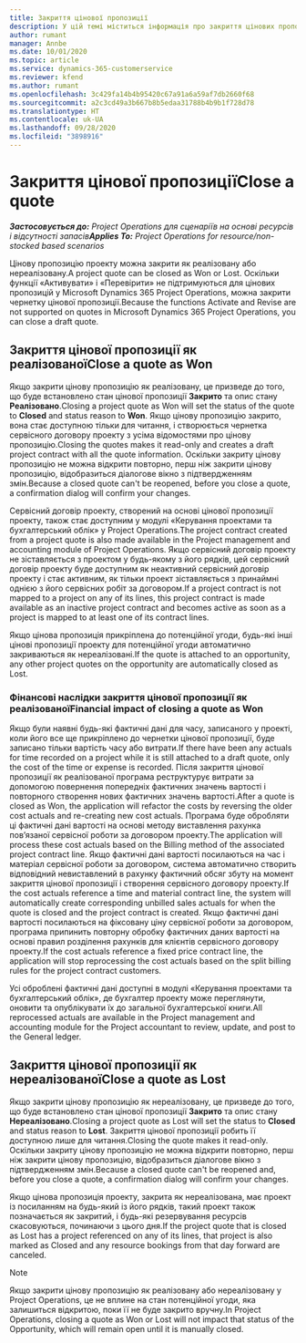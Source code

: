```yaml
---
title: Закриття цінової пропозиції
description: У цій темі міститься інформація про закриття цінових пропозицій у Project Operations.
author: rumant
manager: Annbe
ms.date: 10/01/2020
ms.topic: article
ms.service: dynamics-365-customerservice
ms.reviewer: kfend
ms.author: rumant
ms.openlocfilehash: 3c429fa14b4b95420c67a91a6a59af7db2660f68
ms.sourcegitcommit: a2c3cd49a3b667b8b5edaa31788b4b9b1f728d78
ms.translationtype: HT
ms.contentlocale: uk-UA
ms.lasthandoff: 09/28/2020
ms.locfileid: "3898916"
---
```

# <a name="close-a-quote"></a><span data-ttu-id="144c2-103">Закриття цінової пропозиції</span><span class="sxs-lookup"><span data-stu-id="144c2-103">Close a quote</span></span>

<span data-ttu-id="144c2-104">_**Застосовується до:** Project Operations для сценаріїв на основі ресурсів і відсутності запасів_</span><span class="sxs-lookup"><span data-stu-id="144c2-104">_**Applies To:** Project Operations for resource/non-stocked based scenarios_</span></span>

<span data-ttu-id="144c2-105">Цінову пропозицію проекту можна закрити як реалізовану або нереалізовану.</span><span class="sxs-lookup"><span data-stu-id="144c2-105">A project quote can be closed as Won or Lost.</span></span> <span data-ttu-id="144c2-106">Оскільки функції «Активувати» і «Перевірити» не підтримуються для цінових пропозицій у Microsoft Dynamics 365 Project Operations, можна закрити чернетку цінової пропозиції.</span><span class="sxs-lookup"><span data-stu-id="144c2-106">Because the functions Activate and Revise are not supported on quotes in Microsoft Dynamics 365 Project Operations, you can close a draft quote.</span></span>

## <a name="close-a-quote-as-won"></a><span data-ttu-id="144c2-107">Закриття цінової пропозиції як реалізованої</span><span class="sxs-lookup"><span data-stu-id="144c2-107">Close a quote as Won</span></span>

<span data-ttu-id="144c2-108">Якщо закрити цінову пропозицію як реалізовану, це призведе до того, що буде встановлено стан цінової пропозиції **Закрито** та опис стану **Реалізовано**.</span><span class="sxs-lookup"><span data-stu-id="144c2-108">Closing a project quote as Won will set the status of the quote to **Closed** and status reason to **Won**.</span></span> <span data-ttu-id="144c2-109">Якщо цінову пропозицію закрито, вона стає доступною тільки для читання, і створюється чернетка сервісного договору проекту з усіма відомостями про цінову пропозицію.</span><span class="sxs-lookup"><span data-stu-id="144c2-109">Closing the quotes makes it read-only and creates a draft project contract with all the quote information.</span></span> <span data-ttu-id="144c2-110">Оскільки закриту цінову пропозицію не можна відкрити повторно, перш ніж закрити цінову пропозицію, відобразиться діалогове вікно з підтвердженням змін.</span><span class="sxs-lookup"><span data-stu-id="144c2-110">Because a closed quote can't be reopened, before you close a quote, a confirmation dialog will confirm your changes.</span></span>

<span data-ttu-id="144c2-111">Сервісний договір проекту, створений на основі цінової пропозиції проекту, також стає доступним у модулі «Керування проектами та бухгалтерський облік» у Project Operations.</span><span class="sxs-lookup"><span data-stu-id="144c2-111">The project contract created from a project quote is also made available in the Project management and accounting module of Project Operations.</span></span> <span data-ttu-id="144c2-112">Якщо сервісний договір проекту не зіставляється з проектом у будь-якому з його рядків, цей сервісний договір проекту буде доступним як неактивний сервісний договір проекту і стає активним, як тільки проект зіставляється з принаймні однією з його сервісних робіт за договором.</span><span class="sxs-lookup"><span data-stu-id="144c2-112">If a project contract is not mapped to a project on any of its lines, this project contract is made available as an inactive project contract and becomes active as soon as a project is mapped to at least one of its contract lines.</span></span>

<span data-ttu-id="144c2-113">Якщо цінова пропозиція прикріплена до потенційної угоди, будь-які інші цінові пропозиції проекту для потенційної угоди автоматично закриваються як нереалізовані.</span><span class="sxs-lookup"><span data-stu-id="144c2-113">If the quote is attached to an opportunity, any other project quotes on the opportunity are automatically closed as Lost.</span></span>

### <a name="financial-impact-of-closing-a-quote-as-won"></a><span data-ttu-id="144c2-114">Фінансові наслідки закриття цінової пропозиції як реалізованої</span><span class="sxs-lookup"><span data-stu-id="144c2-114">Financial impact of closing a quote as Won</span></span>

<span data-ttu-id="144c2-115">Якщо були наявні будь-які фактичні дані для часу, записаного у проекті, коли його все ще прикріплено до чернетки цінової пропозиції, буде записано тільки вартість часу або витрати.</span><span class="sxs-lookup"><span data-stu-id="144c2-115">If there have been any actuals for time recorded on a project while it is still attached to a draft quote, only the cost of the time or expense is recorded.</span></span> <span data-ttu-id="144c2-116">Після закриття цінової пропозиції як реалізованої програма реструктурує витрати за допомогою повернення попередніх фактичних значень вартості і повторного створення нових фактичних значень вартості.</span><span class="sxs-lookup"><span data-stu-id="144c2-116">After a quote is closed as Won, the application will refactor the costs by reversing the older cost actuals and re-creating new cost actuals.</span></span> <span data-ttu-id="144c2-117">Програма буде обробляти ці фактичні дані вартості на основі методу виставлення рахунка пов’язаної сервісної роботи за договором проекту.</span><span class="sxs-lookup"><span data-stu-id="144c2-117">The application will process these cost actuals based on the Billing method of the associated project contract line.</span></span> <span data-ttu-id="144c2-118">Якщо фактичні дані вартості посилаються на час і матеріал сервісної роботи за договором, система автоматично створить відповідний невиставлений в рахунку фактичний обсяг збуту на момент закриття цінової пропозиції і створення сервісного договору проекту.</span><span class="sxs-lookup"><span data-stu-id="144c2-118">If the cost actuals reference a time and material contract line, the system will automatically create corresponding unbilled sales actuals for when the quote is closed and the project contract is created.</span></span> <span data-ttu-id="144c2-119">Якщо фактичні дані вартості посилаються на фіксовану ціну сервісної роботи за договором, програма припинить повторну обробку фактичних даних вартості на основі правил розділення рахунків для клієнтів сервісного договору проекту.</span><span class="sxs-lookup"><span data-stu-id="144c2-119">If the cost actuals reference a fixed price contract line, the application will stop reprocessing the cost actuals based on the split billing rules for the project contract customers.</span></span>

<span data-ttu-id="144c2-120">Усі оброблені фактичні дані доступні в модулі «Керування проектами та бухгалтерський облік», де бухгалтер проекту може переглянути, оновити та опублікувати їх до загальної бухгалтерської книги.</span><span class="sxs-lookup"><span data-stu-id="144c2-120">All reprocessed actuals are available in the Project management and accounting module for the Project accountant to review, update, and post to the General ledger.</span></span> 

## <a name="close-a-quote-as-lost"></a><span data-ttu-id="144c2-121">Закриття цінової пропозиції як нереалізованої</span><span class="sxs-lookup"><span data-stu-id="144c2-121">Close a quote as Lost</span></span>

<span data-ttu-id="144c2-122">Якщо закрити цінову пропозицію як нереалізовану, це призведе до того, що буде встановлено стан цінової пропозиції **Закрито** та опис стану **Нереалізовано**.</span><span class="sxs-lookup"><span data-stu-id="144c2-122">Closing a project quote as Lost will set the status to **Closed** and status reason to **Lost**.</span></span> <span data-ttu-id="144c2-123">Закриття цінової пропозиції робить її доступною лише для читання.</span><span class="sxs-lookup"><span data-stu-id="144c2-123">Closing the quote makes it read-only.</span></span> <span data-ttu-id="144c2-124">Оскільки закриту цінову пропозицію не можна відкрити повторно, перш ніж закрити цінову пропозицію, відобразиться діалогове вікно з підтвердженням змін.</span><span class="sxs-lookup"><span data-stu-id="144c2-124">Because a closed quote can't be reopened and, before you close a quote, a confirmation dialog will confirm your changes.</span></span>

<span data-ttu-id="144c2-125">Якщо цінова пропозиція проекту, закрита як нереалізована, має проект із посиланням на будь-який із його рядків, такий проект також позначається як закритий, і будь-які резервування ресурсів скасовуються, починаючи з цього дня.</span><span class="sxs-lookup"><span data-stu-id="144c2-125">If the project quote that is closed as Lost has a project referenced on any of its lines, that project is also marked as Closed and any resource bookings from that day forward are canceled.</span></span>

> [!NOTE]
> <span data-ttu-id="144c2-126">Якщо закрити цінову пропозицію як реалізовану або нереалізовану у Project Operations, це не вплине на стан потенційної угоди, яка залишиться відкритою, поки її не буде закрито вручну.</span><span class="sxs-lookup"><span data-stu-id="144c2-126">In Project Operations, closing a quote as Won or Lost will not impact that status of the Opportunity, which will remain open until it is manually closed.</span></span>
